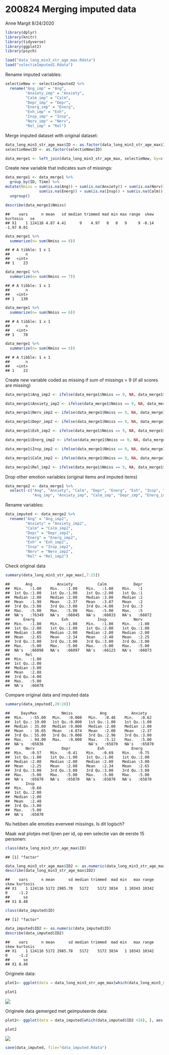 200824 Merging imputed data
================
Anne Margit
8/24/2020

``` r
library(dplyr)
library(knitr)
library(tidyverse)
library(ggplot2)
library(psych)
```

``` r
load("data_long_min3_str_age_max.Rdata")
load("selectieImputed2.Rdata")
```

Rename imputed variables:

``` r
selectieNew <- selectieImputed2 %>%
  rename("Ang_imp" = "Ang",
         "Anxiety_imp" = "Anxiety",
         "Calm_imp" = "Calm",
         "Depr_imp" = "Depr",
         "Energ_imp" = "Energ",
         "Exh_imp" = "Exh",
         "Insp_imp" = "Insp",
         "Nerv_imp" = "Nerv",
         "Rel_imp" = "Rel") 
```

Merge imputed dataset with original
dataset:

``` r
data_long_min3_str_age_max$ID <- as.factor(data_long_min3_str_age_max$ID)
selectieNew$ID <- as.factor(selectieNew$ID)

data_merge1 <- left_join(data_long_min3_str_age_max, selectieNew, by=c("ID", "Time"))
```

Create new variable that indicates sum of missings:

``` r
data_merge1 <- data_merge1 %>%
  group_by(ID, Time) %>%
mutate(Nmiss = sum(is.na(Ang)) + sum(is.na(Anxiety)) + sum(is.na(Nerv)) + sum(is.na(Depr)) + sum(is.na(Exh)) + 
               sum(is.na(Energ)) + sum(is.na(Insp)) + sum(is.na(Calm)) + sum(is.na(Rel))) %>%
  ungroup()
```

``` r
describe(data_merge1$Nmiss)
```

    ##    vars      n mean   sd median trimmed mad min max range  skew kurtosis   se
    ## X1    1 124116 4.87 4.41      9    4.97   0   0   9     9 -0.14    -1.97 0.01

``` r
data_merge1 %>%
  summarize(n= sum(Nmiss == 8))
```

    ## # A tibble: 1 x 1
    ##       n
    ##   <int>
    ## 1    23

``` r
data_merge1 %>%
  summarize(n= sum(Nmiss == 7))
```

    ## # A tibble: 1 x 1
    ##       n
    ##   <int>
    ## 1   130

``` r
data_merge1 %>%
  summarize(n= sum(Nmiss == 6))
```

    ## # A tibble: 1 x 1
    ##       n
    ##   <int>
    ## 1    78

``` r
data_merge1 %>%
  summarize(n= sum(Nmiss == 5))
```

    ## # A tibble: 1 x 1
    ##       n
    ##   <int>
    ## 1    22

Create new variable coded as missing if sum of missings = 9 (if all
scores are
missing)

``` r
data_merge1$Ang_imp2 <- ifelse(data_merge1$Nmiss == 9, NA, data_merge1$Ang_imp)

data_merge1$Anxiety_imp2 <- ifelse(data_merge1$Nmiss == 9, NA, data_merge1$Anxiety_imp)

data_merge1$Nerv_imp2 <- ifelse(data_merge1$Nmiss == 9, NA, data_merge1$Nerv_imp)

data_merge1$Depr_imp2 <- ifelse(data_merge1$Nmiss == 9, NA, data_merge1$Depr_imp)

data_merge1$Exh_imp2 <- ifelse(data_merge1$Nmiss == 9, NA, data_merge1$Exh_imp)

data_merge1$Energ_imp2 <- ifelse(data_merge1$Nmiss == 9, NA, data_merge1$Energ_imp)

data_merge1$Insp_imp2 <- ifelse(data_merge1$Nmiss == 9, NA, data_merge1$Insp_imp)

data_merge1$Calm_imp2 <- ifelse(data_merge1$Nmiss == 9, NA, data_merge1$Calm_imp)

data_merge1$Rel_imp2 <- ifelse(data_merge1$Nmiss == 9, NA, data_merge1$Rel_imp)
```

Drop other emotion variables (original items and imputed items)

``` r
data_merge2 <- data_merge1 %>%
  select(-c("Ang", "Anxiety", "Calm", "Depr", "Energ", "Exh", "Insp", "Nerv", "Rel",
            "Ang_imp", "Anxiety_imp", "Calm_imp", "Depr_imp", "Energ_imp", "Exh_imp", "Insp_imp", "Nerv_imp", "Rel_imp"))
```

Rename variables:

``` r
data_imputed <- data_merge2 %>%
  rename("Ang" = "Ang_imp2",
         "Anxiety" = "Anxiety_imp2",
         "Calm" = "Calm_imp2",
         "Depr" = "Depr_imp2",
         "Energ" = "Energ_imp2",
         "Exh" = "Exh_imp2",
         "Insp" = "Insp_imp2",
         "Nerv" = "Nerv_imp2",
         "Rel" = "Rel_imp2") 
```

Check original data

``` r
summary(data_long_min3_str_age_max[,7:15])
```

    ##       Ang           Anxiety           Calm            Depr      
    ##  Min.   :1.00    Min.   :1.00    Min.   :1.00    Min.   :1      
    ##  1st Qu.:1.00    1st Qu.:1.00    1st Qu.:2.00    1st Qu.:1      
    ##  Median :2.00    Median :2.00    Median :3.00    Median :2      
    ##  Mean   :1.98    Mean   :2.37    Mean   :3.07    Mean   :2      
    ##  3rd Qu.:3.00    3rd Qu.:3.00    3rd Qu.:4.00    3rd Qu.:3      
    ##  Max.   :5.00    Max.   :5.00    Max.   :5.00    Max.   :5      
    ##  NA's   :76349   NA's   :66045   NA's   :66033   NA's   :66072  
    ##      Energ            Exh             Insp            Nerv      
    ##  Min.   :1.00    Min.   :1.00    Min.   :1.00    Min.   :1.00   
    ##  1st Qu.:2.00    1st Qu.:1.00    1st Qu.:2.00    1st Qu.:1.00   
    ##  Median :3.00    Median :2.00    Median :2.00    Median :2.00   
    ##  Mean   :2.65    Mean   :2.34    Mean   :2.48    Mean   :2.25   
    ##  3rd Qu.:3.00    3rd Qu.:3.00    3rd Qu.:3.00    3rd Qu.:3.00   
    ##  Max.   :5.00    Max.   :5.00    Max.   :5.00    Max.   :5.00   
    ##  NA's   :66098   NA's   :66097   NA's   :66123   NA's   :66073  
    ##       Rel       
    ##  Min.   :1.00   
    ##  1st Qu.:2.00   
    ##  Median :3.00   
    ##  Mean   :2.88   
    ##  3rd Qu.:4.00   
    ##  Max.   :5.00   
    ##  NA's   :66078

Compare original data and imputed data

``` r
summary(data_imputed[,20:28])
```

    ##     DaysMax           Nmiss            Ang           Anxiety     
    ##  Min.   :-55.00   Min.   :0.000   Min.   :0.46    Min.   :0.62   
    ##  1st Qu.: 19.00   1st Qu.:0.000   1st Qu.:1.00    1st Qu.:1.00   
    ##  Median : 35.00   Median :9.000   Median :2.00    Median :2.00   
    ##  Mean   : 36.05   Mean   :4.874   Mean   :2.00    Mean   :2.37   
    ##  3rd Qu.: 55.00   3rd Qu.:9.000   3rd Qu.:2.96    3rd Qu.:3.00   
    ##  Max.   : 94.00   Max.   :9.000   Max.   :5.12    Max.   :5.00   
    ##  NA's   :65836                    NA's   :65870   NA's   :65870  
    ##       Nerv            Depr            Exh            Energ      
    ##  Min.   :0.57    Min.   :0.41    Min.   :0.69    Min.   :0.75   
    ##  1st Qu.:1.00    1st Qu.:1.00    1st Qu.:1.00    1st Qu.:2.00   
    ##  Median :2.00    Median :2.00    Median :2.00    Median :3.00   
    ##  Mean   :2.25    Mean   :2.00    Mean   :2.34    Mean   :2.65   
    ##  3rd Qu.:3.00    3rd Qu.:3.00    3rd Qu.:3.00    3rd Qu.:3.00   
    ##  Max.   :5.00    Max.   :5.00    Max.   :5.00    Max.   :5.00   
    ##  NA's   :65870   NA's   :65870   NA's   :65870   NA's   :65870  
    ##       Insp      
    ##  Min.   :0.60   
    ##  1st Qu.:2.00   
    ##  Median :2.00   
    ##  Mean   :2.48   
    ##  3rd Qu.:3.00   
    ##  Max.   :5.00   
    ##  NA's   :65870

Nu hebben alle emoties evenveel missings. Is dit logisch?

Maak wat plotjes met lijnen per id, op een selectie van de eerste 15
personen:

``` r
class(data_long_min3_str_age_max$ID)
```

    ## [1] "factor"

``` r
data_long_min3_str_age_max$ID2 <- as.numeric(data_long_min3_str_age_max$ID)
describe(data_long_min3_str_age_max$ID2)
```

    ##    vars      n mean      sd median trimmed  mad min   max range skew kurtosis
    ## X1    1 124116 5172 2985.78   5172    5172 3834   1 10343 10342    0     -1.2
    ##      se
    ## X1 8.48

``` r
class(data_imputed$ID)
```

    ## [1] "factor"

``` r
data_imputed$ID2 <- as.numeric(data_imputed$ID)
describe(data_imputed$ID2)
```

    ##    vars      n mean      sd median trimmed  mad min   max range skew kurtosis
    ## X1    1 124116 5172 2985.78   5172    5172 3834   1 10343 10342    0     -1.2
    ##      se
    ## X1 8.48

Originele
data:

``` r
plot1<- ggplot(data = data_long_min3_str_age_max[which(data_long_min3_str_age_max$ID2 <16), ], aes(x = Time, y = Ang, color=as.factor(ID2))) + geom_line() + geom_point() + facet_wrap(. ~ ID2, nrow=3)

plot1
```

![](200824-Merging-imputed-data_files/figure-gfm/unnamed-chunk-14-1.png)<!-- -->

Originele data gemerged met geimputeerde
data:

``` r
plot2<- ggplot(data = data_imputed[which(data_imputed$ID2 <16), ], aes(x = Time, y = Ang, color=as.factor(ID2))) + geom_line() + geom_point() + facet_wrap(. ~ ID2, nrow=3)

plot2
```

![](200824-Merging-imputed-data_files/figure-gfm/unnamed-chunk-15-1.png)<!-- -->

``` r
save(data_imputed, file="data_imputed.Rdata")
```
